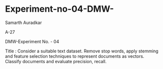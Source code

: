 # Experiment-no-04-DMW-
Samarth Auradkar

A-27

DMW-Experiment No. - 04

Title : Consider a suitable text dataset. Remove stop words, apply stemming and feature selection techniques to represent documents as vectors. Classify documents and evaluate precision, recall.
